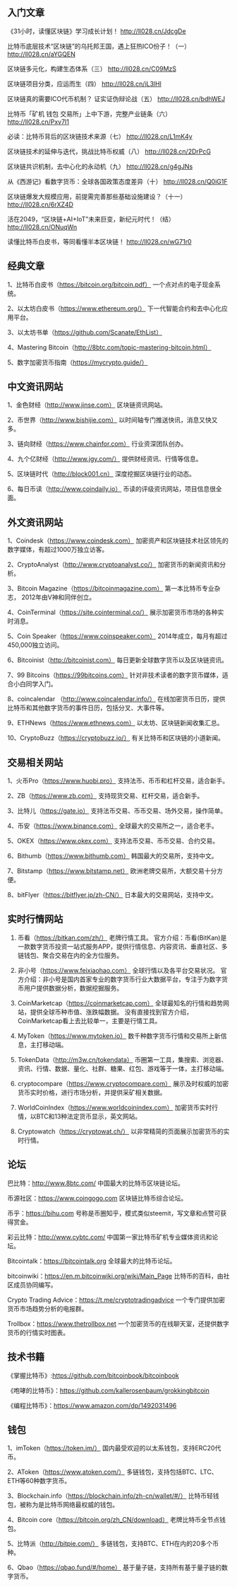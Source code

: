 ## 入门文章

《31小时，读懂区块链》学习成长计划！
	http://ll028.cn/JdcgDe

比特币底层技术“区块链”的乌托邦王国，遇上狂热ICO份子！（一）
	http://ll028.cn/aYGQEN

区块链多元化，构建生态体系（三）
	http://ll028.cn/C09MzS

区块链项目分类，应运而生（四）
	http://ll028.cn/iL3lHl

区块链真的需要ICO代币机制？ 证实证伪辩论战（五）
	http://ll028.cn/bdhWEJ

比特币「矿机 钱包 交易所」上中下游，完整产业链条（六）
	http://ll028.cn/Pxv7I1

必读：比特币背后的区块链技术来源（七）
	http://ll028.cn/L1mK4y

区块链技术的延伸与迭代，挑战比特币权威（八）
	http://ll028.cn/2DrPcG

区块链共识机制，去中心化的永动机（九）
	http://ll028.cn/g4gJNs

从《西游记》看数字货币：全球各国政策态度差异（十）
	http://ll028.cn/Q0iG1F

区块链爆发大规模应用，前提需完善那些基础设施建设？（十一）
	http://ll028.cn/6rXZ4D

活在2049，“区块链+AI+IoT”未来巨变，新纪元时代！（结）
	http://ll028.cn/ONuqWn

读懂比特币白皮书，等同看懂半本区块链！
	http://ll028.cn/wG71r0

## 经典文章

1、比特币白皮书（https://bitcoin.org/bitcoin.pdf）
一个点对点的电子现金系统。

2、以太坊白皮书（https://www.ethereum.org/）
下一代智能合约和去中心化应用平台。

3、以太坊书单（https://github.com/Scanate/EthList）

4、Mastering Bitcoin（http://8btc.com/topic-mastering-bitcoin.html）

5、数字加密货币指南（https://mycrypto.guide/）

## 中文资讯网站

1、金色财经（http://www.jinse.com）
区块链资讯网站。

2、币世界（http://www.bishijie.com）
以时间轴专门推送快讯，消息又快又多。

3、链向财经（https://www.chainfor.com）
行业资深团队创办。

4、九个亿财经（http://www.jgy.com/）
提供财经资讯、行情等信息。

5、区块链时代（http://block001.cn）
深度挖掘区块链行业的动态。

6、每日币读（http://www.coindaily.io）
币读的评级资讯网站，项目信息很全面。

## 外文资讯网站

1、Coindesk（https://www.coindesk.com）
加密资产和区块链技术社区领先的数字媒体，有超过1000万独立访客。

2、CryptoAnalyst（http://www.cryptoanalyst.co/）
加密货币的新闻资讯和分析。

3、Bitcoin Magazine（https://bitcoinmagazine.com）
第一本比特币专业杂志， 2012年由V神和同伴创立。

4、CoinTerminal（https://site.cointerminal.co/）
展示加密货币市场的各种实时消息。

5、Coin Speaker（https://www.coinspeaker.com）
2014年成立，每月有超过450,000独立访问。

6、Bitcoinist（http://bitcoinist.com）
每日更新全球数字货币以及区块链资讯。

7、99 Bitcoins（https://99bitcoins.com）
针对非技术读者的数字货币媒体，适合小白同学入门。

8、coincalendar （http://www.coincalendar.info/）
在线加密货币日历，提供比特币和其他数字货币的事件日历，包括分叉、大事件等。

9、ETHNews（https://www.ethnews.com）
以太坊、区块链新闻收集汇总。

10、CryptoBuzz（https://cryptobuzz.io/）
有关比特币和区块链的小道新闻。

## 交易相关网站

1、火币Pro（https://www.huobi.pro）
支持法币、币币和杠杆交易，适合新手。

2、ZB（https://www.zb.com）
支持现货交易、杠杆交易，适合新手。

3、比特儿（https://gate.io）
支持法币交易、币币交易、场外交易，操作简单。

4、币安（https://www.binance.com）
全球最大的交易所之一，适合老手。

5、OKEX（https://www.okex.com）
支持法币交易、币币交易、合约交易。

6、Bithumb（https://www.bithumb.com）
韩国最大的交易所，支持中文。

7、Bitstamp（https://www.bitstamp.net）
欧洲老牌交易所，大额交易十分方便。

8、bitFlyer（https://bitflyer.jp/zh-CN/）
日本最大的交易网站，支持中文。

## 实时行情网站

1. 币看（https://bitkan.com/zh/）
   老牌行情工具。
   官方介绍：币看(BitKan)是一款数字货币投资一站式服务APP，提供行情信息、内容资讯、垂直社区、多链钱包、聚合交易在内的全方位服务。

2. 非小号（https://www.feixiaohao.com）
   全球行情以及各平台交易状况。
   官方介绍：非小号是国内首家专业的数字货币行业大数据平台，专注于为数字货币用户提供数据分析，数据挖掘服务。

3. CoinMarketcap（https://coinmarketcap.com）
   全球最知名的行情和趋势网站，提供全球币种市值、涨跌幅数据。
   没有直接找到官方介绍，CoinMarketcap看上去比较单一，主要是行情工具。

4. MyToken（https://www.mytoken.io）
   数千种数字货币行情和交易所上新信息，主打移动端。

5. TokenData（http://m3w.cn/tokendata）
   币圈第一工具，集搜索、浏览器、资讯、行情、数据、量化、社群、糖果、红包、游戏等于一体，主打移动端。

6. cryptocompare（https://www.cryptocompare.com）
   展示及时权威的加密货币实时价格，进行市场分析，并提供采矿相关数据。

7. WorldCoinIndex（https://www.worldcoinindex.com）
   加密货币实时行情，以BTC和13种法定货币显示，英文网站。

8. Cryptowatch（https://cryptowat.ch/）
   以非常精简的页面展示加密货币的实时行情。

## 论坛

巴比特：http://www.8btc.com/
中国最大的比特币区块链论坛。

币源社区：https://www.coingogo.com
区块链比特币综合论坛。

币乎：https://bihu.com
号称是币圈知乎，模式类似steemit，写文章和点赞可获得赏金。

彩云比特：http://www.cybtc.com/
中国第一家比特币矿机专业媒体资讯和论坛。

Bitcointalk：https://bitcointalk.org
全球最大的比特币论坛。

bitcoinwiki：https://en.m.bitcoinwiki.org/wiki/Main_Page
比特币的百科，由社区成员协同编写。

Crypto Trading Advice：https://t.me/cryptotradingadvice
一个专门提供加密货币市场趋势分析的电报群。

Trollbox：https://www.thetrollbox.net
一个加密货币的在线聊天室，还提供数字货币的行情实时图表。

## 技术书籍

《掌握比特币》:https://github.com/bitcoinbook/bitcoinbook

《咆哮的比特币》：https://github.com/kallerosenbaum/grokkingbitcoin

《编程比特币》：https://www.amazon.com/dp/1492031496

## 钱包

1、imToken（https://token.im/）
国内最受欢迎的以太系钱包，支持ERC20代币。

2、AToken（https://www.atoken.com/）
多链钱包，支持包括BTC、LTC、ETH等60种数字货币。

3、Blockchain.info（https://blockchain.info/zh-cn/wallet/#/）
比特币轻钱包，被称为是比特币网络最权威的钱包。

4、Bitcoin core（https://bitcoin.org/zh_CN/download）
老牌比特币全节点钱包。

5、比特派（http://bitpie.com/）
多链钱包，支持BTC、ETH在内的20多个币种。

6、Qbao（https://qbao.fund/#/home）
基于量子链，支持所有基于量子链的数字货币。

